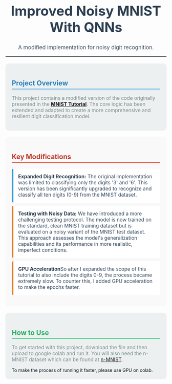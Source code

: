 <div align="center">
  <h1 style="font-size: 3em; font-weight: bold; color: #2c3e50;">
Improved Noisy MNIST With QNNs  </h1>
  <p style="font-size: 1.2em; color: #34495e;">
    A modified implementation for noisy digit recognition.
  </p>
</div>

<hr style="border: 1px solid #bdc3c7;"/>

<div style="background-color: #ecf0f1; padding: 20px; border-radius: 10px; margin: 20px 0;">
  <h2 style="color: #2980b9; border-bottom: 2px solid #3498db; padding-bottom: 5px;">
    Project Overview
  </h2>
  <p style="font-size: 1.1em; color: #7f8c8d;">
    This project contains a modified version of the code originally presented in the <strong><a href="https://www.tensorflow.org/quantum/tutorials/mnist">MNIST Tutorial</a></strong>. The core logic has been extended and adapted to create a more comprehensive and resilient digit classification model.
  </p>
</div>

<div style="background-color: #f9f9f9; padding: 20px; border-radius: 10px; margin: 20px 0;">
  <h2 style="color: #c0392b; border-bottom: 2px solid #e74c3c; padding-bottom: 5px;">
    Key Modifications
  </h2>
  <ul style="font-size: 1.1em; color: #34495e; list-style-type: none; padding-left: 0;">
    <li style="background: #fff; margin: 10px 0; padding: 15px; border-left: 5px solid #3498db; border-radius: 5px;">
      <strong style="color: #2c3e50;">Expanded Digit Recognition:</strong> The original implementation was limited to classifying only the digits '3' and '6'. This version has been significantly upgraded to recognize and classify all ten digits (0-9) from the MNIST dataset.
    </li>
    <li style="background: #fff; margin: 10px 0; padding: 15px; border-left: 5px solid #e67e22; border-radius: 5px;">
      <strong style="color: #2c3e50;">Testing with Noisy Data:</strong> We have introduced a more challenging testing protocol. The model is now trained on the standard, clean MNIST training dataset but is evaluated on a noisy variant of the MNIST test dataset. This approach assesses the model's generalization capabilities and its performance in more realistic, imperfect conditions.
    </li>
    <li style="background: #fff; margin: 10px 0; padding: 15px; border-left: 5px solid #e67e22; border-radius: 5px;">
      <strong style="color: #2c3e50;">GPU Acceleration</strong>So after I expanded the scope of this tutorial to also include the digits 0-9, the process became extremely slow. To counter this, I added GPU acceleration to make the epochs faster. 
    </li>
  </ul>
</div>

<div style="background-color: #ecf0f1; padding: 20px; border-radius: 10px; margin: 20px 0;">
  <h2 style="color: #27ae60; border-bottom: 2px solid #2ecc71; padding-bottom: 5px;">
    How to Use
  </h2>
  <p style="font-size: 1.1em; color: #7f8c8d;">
    To get started with this project, download the file and then upload to google colab and run it. You will also need the n-MNIST dataset which can be found at <a href="https://csc.lsu.edu/~saikat/n-mnist/">n-MNIST</a>. 
  </p>
  To make the process of running it faster, please use GPU on colab. 
</div>

